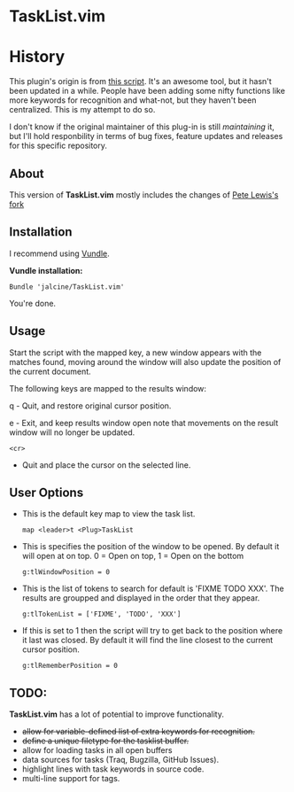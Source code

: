 TaskList.vim
============

# History

This plugin's origin is from [this script](http://www.vim.org/scripts/script.php?script_id=2607).
It's an awesome tool, but it hasn't been updated in a while. People have been 
adding some nifty functions like more keywords for recognition and what-not, 
but they haven't been centralized. This is my attempt to do so.

I don't know if the original maintainer of this plug-in is still *maintaining*
it, but I'll hold responbility in terms of bug fixes, feature updates and 
releases for this specific repository.

## About

This version of **TaskList.vim** mostly includes the changes
of [Pete Lewis's fork](https://github.com/petelewis/TaskList.vim)

## Installation
I recommend using [Vundle](https://github.com/gmarik/vundle#readme).

**Vundle installation:**
```viml
Bundle 'jalcine/TaskList.vim'
```

You're done.

## Usage
Start the script with the mapped key, a new window appears
with the matches found, moving around the window will also
update the position of the current document.

The following keys are mapped to the results window:

q - Quit, and restore original cursor position.

e - Exit, and keep results window open note that
movements on the result window will no longer be
updated.

```
<cr>
```
- Quit and place the cursor on the selected line.

## User Options
* This is the default key map to view the task list.

	```
	map <leader>t <Plug>TaskList
	```

* This is specifies the position of the window to be opened. By
default it will open at on top.
0 = Open on top,
1 = Open on the bottom

	```
	g:tlWindowPosition = 0
	```

* This is the list of tokens to search for default is
'FIXME TODO XXX'. The results are groupped and displayed in the
order that they appear.

	```
	g:tlTokenList = ['FIXME', 'TODO', 'XXX']
	```

* If this is set to 1 then the script will try to get back to the
position where it last was closed. By default it will find the line
closest to the current cursor position.

	```
	g:tlRememberPosition = 0
	```

## TODO:
**TaskList.vim** has a lot of potential to improve functionality.

 * ~~allow for variable-defined list of extra keywords for recognition.~~
 * ~~define a unique filetype for the tasklist buffer.~~
 * allow for loading tasks in all open buffers
 * data sources for tasks (Traq, Bugzilla, GitHub Issues).
 * highlight lines with task keywords in source code.
 * multi-line support for tags.

